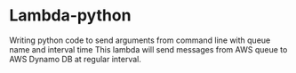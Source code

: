 # Lambda-python
Writing python code to send arguments from command line with queue name and interval time
This lambda will send messages from AWS queue to AWS Dynamo DB at regular interval.
